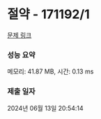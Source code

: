 # 절약 - 171192/1 

[문제 링크](https://level.goorm.io/exam/171192/%EC%A0%88%EC%95%BD/quiz/1) 

### 성능 요약

메모리: 41.87 MB, 시간: 0.13 ms

### 제출 일자

2024년 06월 13일 20:54:14

